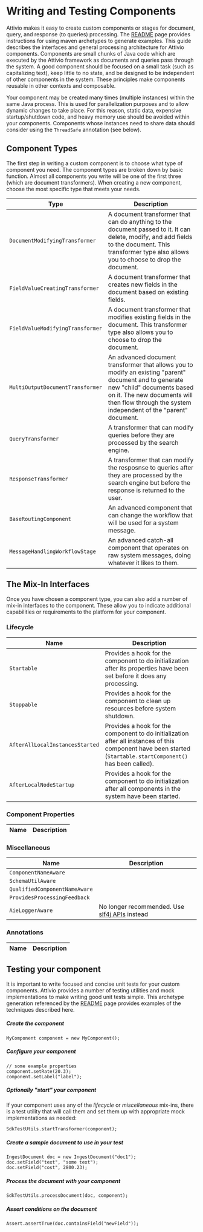 # Writing and Testing Components

Attivio makes it easy to create custom components or stages for document, query, and response (to queries) processing.  The [README](README.md) page provides instructions for using maven archetypes to generate examples.  This guide describes the interfaces and general processing architecture for Attivio components.  Components are small chunks of Java code which are executed by the Attivio framework as documents and queries pass through the system.  A good component should be focused on a small task (such as capitalizing text), keep little to no state, and be designed to be independent of other components in the system.  These principles make components reusable in other contexts and composable.

Your component may be created many times (multiple instances) within the same Java process.  This is used for parallelization purposes and to allow dynamic changes to take place.  For this reason, static data, expensive startup/shutdown code, and heavy memory use should be avoided within your components.  Components whose instances need to share data should consider using the `ThreadSafe` annotation (see below).

## Component Types

The first step in writing a custom component is to choose what type of component you need.  The component types are broken down by basic function.  Almost all components you write will be one of the first three (which are document transformers).  When creating a new component, choose the most specific type that meets your needs.

| Type | Description |
| --- | --- |
| `DocumentModifyingTransformer` | A document transformer that can do anything to the document passed to it.  It can delete, modify, and add fields to the document.  This transformer type also allows you to choose to drop the document. |
| `FieldValueCreatingTransformer` | A document transformer that creates new fields in the document based on existing fields. |
| `FieldValueModifyingTransformer` | A document transformer that modifies existing fields in the document.  This transformer type also allows you to choose to drop the document. |
| `MultiOutputDocumentTransformer` | An advanced document transformer that allows you to modify an existing "parent" document and to generate new "child" documents based on it.  The new documents will then flow through the system independent of the "parent" document. |
| `QueryTransformer` | A transformer that can modify queries before they are processed by the search engine. |
| `ResponseTransformer` | A transformer that can modify the resposnse to queries after they are processed by the search engine but before the response is returned to the user. |
| `BaseRoutingComponent` | An advanced component that can change the workflow that will be used for a system message. |
| `MessageHandlingWorkflowStage` | An advanced catch-all component that operates on raw system messages, doing whatever it likes to them. |


## The Mix-In Interfaces

Once you have chosen a component type, you can also add a number of mix-in interfaces to the component.  These allow you to indicate additional capabilities or requirements to the platform for your component.

### Lifecycle

| Name | Description |
| --- | --- |
| `Startable` | Provides a hook for the component to do initialization after its properties have been set before it does any processing. |
| `Stoppable` | Provides a hook for the component to clean up resources before system shutdown. |
| `AfterAllLocalInstancesStarted` | Provides a hook for the component to do initialization after all instances of this component have been started (`Startable.startComponent()` has been called). |
| `AfterLocalNodeStartup` | Provides a hook for the component to do initialization after all components in the system have been started. |

### Component Properties

| Name | Description |
| --- | --- |

### Miscellaneous

| Name | Description |
| --- | --- |
| `ComponentNameAware` | |
| `SchemaUtilAware` | |
| `QualifiedComponentNameAware` | |
| `ProvidesProcessingFeedback` | |
| `AieLoggerAware` | No longer recommended.  Use [slf4j APIs](https://www.slf4j.org/api/org/slf4j/Logger.html) instead |

### Annotations

| Name | Description |
| --- | --- |

## Testing your component

It is important to write focused and concise unit tests for your custom components.  Attivio provides a number of testing utilities and mock implementations to make writing good unit tests simple.  This archetype generation referenced by the [README](README.md) page provides examples of the techniques described here.

##### Create the component

    MyComponent component = new MyComponent();

##### Configure your component

    // some example properties
    component.setRate(20.3);
    component.setLabel("label");

##### Optionally "start" your component

If your component uses any of the *lifecycle* or *miscellaneous* mix-ins, there is a test utility that will call them and set them up with appropriate mock implementations as needed:

    SdkTestUtils.startTransformer(component);

##### Create a sample document to use in your test

    IngestDocument doc = new IngestDocument("doc1");
    doc.setField("text", "some text");
    doc.setField("cost", 2800.23);

##### Process the document with your component

    SdkTestUtils.processDocument(doc, component);

##### Assert conditions on the document

    Assert.assertTrue(doc.containsField("newField"));

